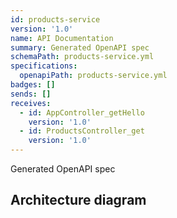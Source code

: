```yaml
---
id: products-service
version: '1.0'
name: API Documentation
summary: Generated OpenAPI spec
schemaPath: products-service.yml
specifications:
  openapiPath: products-service.yml
badges: []
sends: []
receives:
  - id: AppController_getHello
    version: '1.0'
  - id: ProductsController_get
    version: '1.0'
---
```

Generated OpenAPI spec  

## Architecture diagram
<NodeGraph />
